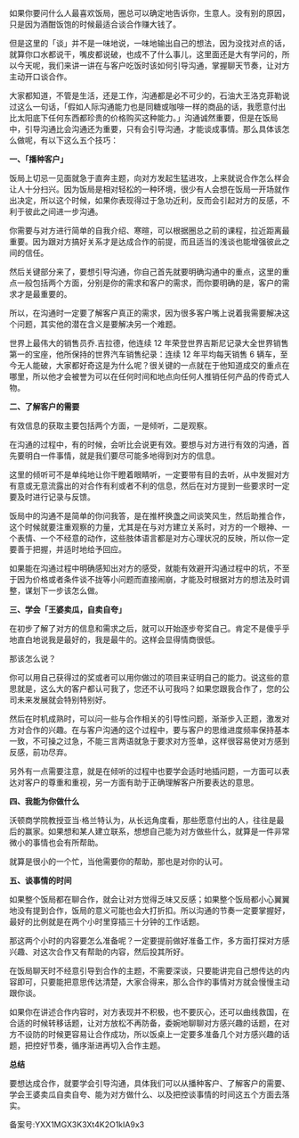 如果你要问什么人最喜欢饭局，圈总可以确定地告诉你，生意人。没有别的原因，只是因为酒酣饭饱的时候最适合谈合作赚大钱了。

但是这里的「谈」并不是一味地说，一味地输出自己的想法，因为没找对点的话，就算你口水都说干，嘴皮都说破，也成不了什么事儿，这里面还是大有学问的，所以今天呢，我们来讲一讲在与客户吃饭时该如何引导沟通，掌握聊天节奏，让对方主动开口谈合作。

大家都知道，不管是生活，还是工作，沟通都是必不可少的，石油大王洛克菲勒说过这么一句话，「假如人际沟通能力也是同糖或咖啡一样的商品的话，我愿意付出比太阳底下任何东西都珍贵的价格购买这种能力。」沟通诚然重要，但是在饭局中，引导沟通比会沟通还为重要，只有会引导沟通，才能谈成事情。那么具体该怎么做呢，有以下这么五个技巧：

**一、「播种客户」**

饭局上切忌一见面就急于直奔主题，向对方发起生猛进攻，上来就说合作怎么样会让人十分扫兴。因为饭局是相对轻松的一种环境，很少有人会想在饭局一开场就作出决定，所以这个时候，如果你表现得过于急功近利，反而会引起对方的反感，不利于彼此之间进一步沟通。

你需要与对方进行简单的自我介绍、寒暄，可以根据圈总之前的课程，拉近距离最重要。因为跟对方搞好关系才是达成合作的前提，而且适当的浅谈也能增强彼此之间的信任。

然后关键部分来了，要想引导沟通，你自己首先就要明确沟通中的重点，这里的重点一般包括两个方面，分别是你的需求和客户的需求，而你要明确的是，客户的需求才是最重要的。

所以，在沟通时一定要了解客户真正的需求，因为很多客户嘴上说着我需要解决这个问题，其实他的潜在含义是要解决另一个难题。

世界上最伟大的销售员乔.吉拉德，他连续 12 年荣登世界吉斯尼记录大全世界销售第一的宝座，他所保持的世界汽车销售纪录：连续 12 年平均每天销售 6 辆车，至今无人能破，大家都好奇这是为什么呢？很关键的一点就在于他知道成交的重点在哪里，所以他才会被誉为可以在任何时间和地点向任何人推销任何产品的传奇式人物。

**二、了解客户的需要**

有效信息的获取主要包括两个方面，一是倾听，二是观察。

在沟通的过程中，有的时候，会听比会说更有效。要想与对方进行有效的沟通，首先要明白一件事情，就是我们要尽可能多地得到对方的信息。

这里的倾听可不是单纯地让你干瞪着眼睛听，一定要带有目的去听，从中发掘对方有意或无意流露出的对合作有利或者不利的信息，然后在对方提到一些要求时一定要及时进行记录与反馈。

饭局中的沟通不是简单的你问我答，是在推杯换盏之间谈笑风生，然后助推合作，这个时候就要注重观察的力量，尤其是在与对方建立关系时，对方的一个眼神、一个表情、一个不经意的动作，这些肢体语言都是对方心理状况的反映，所以你一定要善于把握，并适时地给予回应。

如果能在沟通过程中明确感知出对方的感受，就能有效避开沟通过程中的坑，不至于因为价格或者条件谈不拢等小问题而直接闹崩，才能及时根据对方的想法及时调整，谋划下一步该怎么做。

**三、学会「王婆卖瓜，自卖自夸」**

在初步了解了对方的信息和需求之后，就可以开始逐步夸奖自己。肯定不是傻乎乎地直白地说我是最好的，我是最牛的。这样会显得情商很低。

那该怎么说？

你可以用自己获得过的奖或者可以用你做过的项目来证明自己的能力。说这些的意思就是，这么大的客户都认可我了，您还不认可我吗？如果您跟我合作了，您的公司未来发展就会特别特别好。

然后在时机成熟时，可以问一些与合作相关的引导性问题，渐渐步入正题，激发对方对合作的兴趣。在与客户沟通的这个过程中，要与客户的思维进度频率保持基本一致，不可操之过急，不能三言两语就急于要求对方签单，这样很容易使对方感到反感，前功尽弃。

另外有一点需要注意，就是在倾听的过程中也要学会适时地插问题，一方面可以表达对客户的尊重和重视，另一方面有助于正确理解客户所要表达的意思。

**四、我能为你做什么**

沃顿商学院教授亚当‧格兰特认为，从长远角度看，那些愿意付出的人，往往是最后的赢家。如果想和某人建立联系，想想自己能为对方做些什么，就算是一件非常微小的事情也会有所帮助。

就算是很小的一个忙，当他需要你的帮助，那也是对你的认可。

**五、谈事情的时间**

如果整个饭局都在聊合作，就会让对方觉得乏味又反感；如果整个饭局都小心翼翼地没有提到合作，饭局的意义可能也会大打折扣。所以沟通的节奏一定要掌握好，最好的比例就是在两个小时里穿插三十分钟的工作话题。

那这两个小时的内容要怎么准备呢？一定要提前做好准备工作，多方面打探对方感兴趣、对这次合作又有帮助的内容，然后投其所好。

在饭局聊天时不经意引导到合作的主题，不需要深谈，只要能讲完自己想传达的内容即可，只要能把意思传达清楚，大家合得来，那么合作的事情对方就会慢慢主动跟你谈。

如果你在讲述合作内容时，对方表现并不积极，也不要灰心，还可以曲线救国，在合适的时候转移话题，让对方放松不再防备，委婉地聊聊对方感兴趣的话题，在对方不设防的时候更容易让合作成功，所以饭桌上一定要多准备几个对方感兴趣的话题，把控好节奏，循序渐进再切入合作主题。

**总结**

要想达成合作，就要学会引导沟通，具体我们可以从播种客户、了解客户的需要、学会王婆卖瓜自卖自夸、能为对方做什么、以及把控谈事情的时间这五个方面去落实。

备案号:YXX1MGX3K3Xt4K2O1kIA9x3
